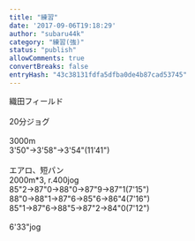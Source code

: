 ```yaml
---
title: "練習"
date: '2017-09-06T19:18:29'
author: "subaru44k"
category: "練習(強)"
status: "publish"
allowComments: true
convertBreaks: false
entryHash: "43c38131fdfa5dfba0de4b87cad53745"
---
```

織田フィールド<br>
<br>
20分ジョグ<br>
<br>
3000m<br>
3'50"→3'58"→3'54"(11'41")<br>
<br>
エアロ、短パン<br>
2000m*3, r.400jog<br>
85"2→87"0→88"0→87"9→87"1(7'15")<br>
88"0→88"1→87"6→85"6→86"4(7'16")<br>
85"1→87"6→88"5→87"2→84"0(7'12")<br>
<br>
6'33"jog
